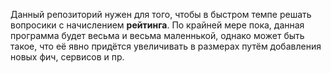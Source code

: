 Данный репозиторий нужен для того, чтобы в быстром темпе решать вопросики
с начислением **рейтинга**. По крайней мере пока, данная программа будет весьма 
и весьма маленнькой, однако может быть такое, что её явно придётся увеличивать
в размерах путём добавления новых фич, сервисов и пр. 
